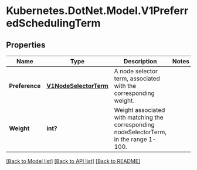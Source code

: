 # Kubernetes.DotNet.Model.V1PreferredSchedulingTerm
## Properties

Name | Type | Description | Notes
------------ | ------------- | ------------- | -------------
**Preference** | [**V1NodeSelectorTerm**](V1NodeSelectorTerm.md) | A node selector term, associated with the corresponding weight. | 
**Weight** | **int?** | Weight associated with matching the corresponding nodeSelectorTerm, in the range 1-100. | 

[[Back to Model list]](../README.md#documentation-for-models) [[Back to API list]](../README.md#documentation-for-api-endpoints) [[Back to README]](../README.md)

